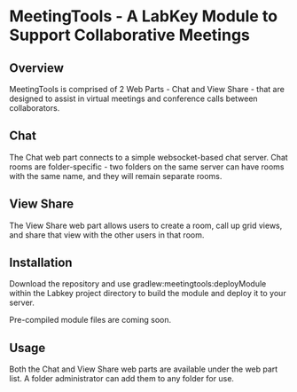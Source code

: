 # MeetingTools - A LabKey Module to Support Collaborative Meetings

## Overview
MeetingTools is comprised of 2 Web Parts - Chat and View Share - that are designed to assist in virtual meetings and conference calls between collaborators.

## Chat
The Chat web part connects to a simple websocket-based chat server. Chat rooms are folder-specific - two folders on the same server can have rooms with the same name, and they will remain separate rooms.

## View Share
The View Share web part allows users to create a room, call up grid views, and share that view with the other users in that room.

## Installation
Download the repository and use gradlew:meetingtools:deployModule within the Labkey project directory to build the module and deploy it to your server.

Pre-compiled module files are coming soon.

## Usage
Both the Chat and View Share web parts are available under the web part list. A folder administrator can add them to any folder for use.
